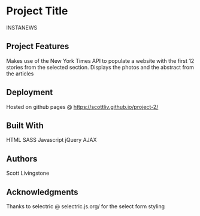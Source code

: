 # Project Title
INSTANEWS

## Project Features
Makes use of the New York Times API to populate a website with the first 12 stories from the selected section. Displays the photos and the abstract from the articles

## Deployment

Hosted on github pages @ https://scottliv.github.io/project-2/

## Built With
HTML SASS Javascript jQuery AJAX


## Authors

Scott Livingstone


## Acknowledgments

Thanks to selectric @ selectric.js.org/ for the select form styling